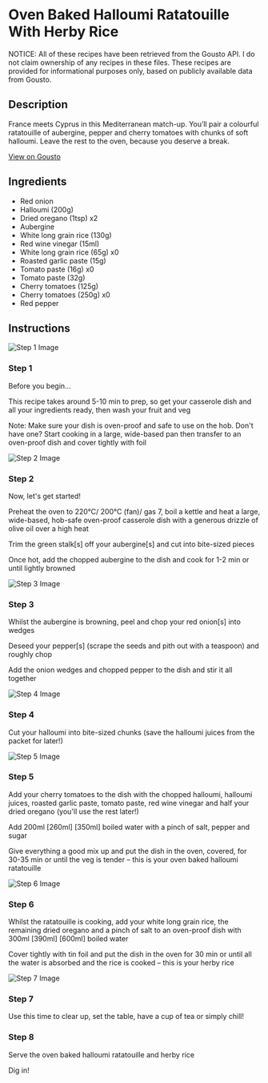 # Oven Baked Halloumi Ratatouille With Herby Rice

NOTICE: All of these recipes have been retrieved from the Gousto API. I do not claim ownership of any recipes in these files. These recipes are provided for informational purposes only, based on publicly available data from Gousto.

## Description

France meets Cyprus in this Mediterranean match-up. You’ll pair a colourful ratatouille of aubergine, pepper and cherry tomatoes with chunks of soft halloumi. Leave the rest to the oven, because you deserve a break.

[View on Gousto](https://www.gousto.co.uk/recipes/cookbook/hasselback-halloumi-caponata-with-crusty-bread)

## Ingredients

- Red onion
- Halloumi (200g)
- Dried oregano (1tsp) x2
- Aubergine
- White long grain rice (130g)
- Red wine vinegar (15ml)
- White long grain rice (65g) x0
- Roasted garlic paste (15g)
- Tomato paste (16g) x0
- Tomato paste (32g)
- Cherry tomatoes (125g)
- Cherry tomatoes (250g) x0
- Red pepper

## Instructions

![Step 1 Image](https://production-media.gousto.co.uk/cms/recipe-step-image/Admin10mm-Step-1-2-1668513464011-x200.jpg)

### Step 1

Before you begin...

This recipe takes around 5-10 min to prep, so get your casserole dish and all your ingredients ready, then wash your fruit and veg

Note: Make sure your dish is oven-proof and safe to use on the hob. Don't have one? Start cooking in a large, wide-based pan then transfer to an oven-proof dish and cover tightly with foil

![Step 2 Image](https://production-media.gousto.co.uk/cms/recipe-step-image/step-2-1692361414220-x200.jpg)

### Step 2

Now, let's get started!

Preheat the oven to 220°C/ 200°C (fan)/ gas 7, boil a kettle and heat a large, wide-based, hob-safe oven-proof casserole dish with a generous drizzle of olive oil over a high heat

Trim the green stalk[s] off your aubergine[s] and cut into bite-sized pieces

Once hot, add the chopped aubergine to the dish and cook for 1-2 min or until lightly browned

![Step 3 Image](https://production-media.gousto.co.uk/cms/recipe-step-image/step-3-1692361417249-x200.jpg)

### Step 3

Whilst the aubergine is browning, peel and chop your red onion[s] into wedges

Deseed your pepper[s] (scrape the seeds and pith out with a teaspoon) and roughly chop

Add the onion wedges and chopped pepper to the dish and stir it all together

![Step 4 Image](https://production-media.gousto.co.uk/cms/recipe-step-image/step-4-1692361423410-x200.jpg)

### Step 4

Cut your halloumi<span class="text-danger"> </span>into bite-sized chunks (save the halloumi juices from the packet for later!)

![Step 5 Image](https://production-media.gousto.co.uk/cms/recipe-step-image/step-5-1692361426781-x200.jpg)

### Step 5

Add your cherry tomatoes to the dish with the chopped halloumi, halloumi juices, roasted garlic paste, tomato paste, red wine vinegar and half your dried oregano (you'll use the rest later!)

Add 200ml <span class="text-purple">[260ml]</span> <span class="text-danger">[350ml]</span> boiled water with a pinch of salt, pepper and sugar

Give everything a good mix up and put the dish in the oven, covered, for 30-35 min or until the veg is tender – this is your oven baked halloumi ratatouille

![Step 6 Image](https://production-media.gousto.co.uk/cms/recipe-step-image/step-6-1692361430279-x200.jpg)

### Step 6

Whilst the ratatouille is cooking, add your white long grain rice, the remaining dried oregano and a pinch of salt to an oven-proof dish with 300ml <span class="text-purple">[390ml]</span> <span class="text-danger">[600ml]</span> boiled water

Cover tightly with tin foil and put the dish in the oven for 30 min or until all the water is absorbed and the rice is cooked – this is your herby rice

![Step 7 Image](https://production-media.gousto.co.uk/cms/recipe-step-image/Step-7-1683099899901-x200.jpg)

### Step 7

Use this time to clear up, set the table, have a cup of tea or simply chill!

### Step 8

Serve the oven baked halloumi ratatouille and herby rice

Dig in!

